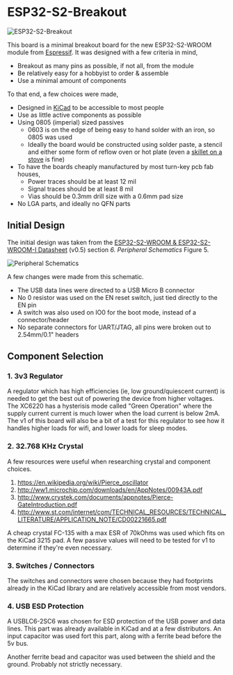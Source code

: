 # ESP32-S2-Breakout

![ESP32-S2-Breakout](https://raw.githubusercontent.com/eggsampler/ESP32-S2-Breakout/master/images/v1-front.png)

This board is a minimal breakout board for the new ESP32-S2-WROOM module from [Espressif](https://www.espressif.com/). It was designed with a few criteria in mind,

- Breakout as many pins as possible, if not all, from the module
- Be relatively easy for a hobbyist to order & assemble
- Use a minimal amount of components

To that end, a few choices were made,

- Designed in [KiCad](https://kicad-pcb.org/) to be accessible to most people
- Use as little active components as possible
- Using 0805 (imperial) sized passives
  - 0603 is on the edge of being easy to hand solder with an iron, so 0805 was used
  - Ideally the board would be constructed using solder paste, a stencil and either some form of reflow oven or hot plate (even a [skillet on a stove](https://www.sparkfun.com/tutorials/59) is fine)
- To have the boards cheaply manufactured by most turn-key pcb fab houses,
  - Power traces should be at least 12 mil
  - Signal traces should be at least 8 mil
  - Vias should be 0.3mm drill size with a 0.6mm pad size
- No LGA parts, and ideally no QFN parts

## Initial Design

The initial design was taken from the [ESP32-S2-WROOM & ESP32-S2-WROOM-I Datasheet](https://www.espressif.com/sites/default/files/documentation/esp32-s2-wroom_esp32-s2-wroom-i_datasheet_en.pdf) (v0.5) section *6. Peripheral Schematics* Figure 5.

![Peripheral Schematics](https://raw.githubusercontent.com/eggsampler/ESP32-S2-Breakout/master/images/PeripheralSchematics.png)

A few changes were made from this schematic.

- The USB data lines were directed to a USB Micro B connector
- No 0 resistor was used on the EN reset switch, just tied directly to the EN pin
- A switch was also used on IO0 for the boot mode, instead of a connector/header
- No separate connectors for UART/JTAG, all pins were broken out to 2.54mm/0.1" headers

## Component Selection

### 1. 3v3 Regulator

A regulator which has high efficiencies (ie, low ground/quiescent current) is needed to get the best out of powering the device from higher voltages. The XC6220 has a hysterisis mode called "Green Operation" where the supply current current is much lower when the load current is below 2mA. The v1 of this board will also be a bit of a test for this regulator to see how it handles higher loads for wifi, and lower loads for sleep modes.

### 2. 32.768 KHz Crystal

A few resources were useful when researching crystal and component choices.

1. https://en.wikipedia.org/wiki/Pierce_oscillator
2. http://ww1.microchip.com/downloads/en/AppNotes/00943A.pdf
3. http://www.crystek.com/documents/appnotes/Pierce-GateIntroduction.pdf
4. http://www.st.com/internet/com/TECHNICAL_RESOURCES/TECHNICAL_LITERATURE/APPLICATION_NOTE/CD00221665.pdf

A cheap crystal FC-135 with a max ESR of 70kOhms was used which fits on the KiCad 3215 pad. A few passive values will need to be tested for v1 to determine if they're even necessary.

### 3. Switches / Connectors

The switches and connectors were chosen because they had footprints already in the KiCad library and are relatively accessible from most vendors.

### 4. USB ESD Protection

A USBLC6-2SC6 was chosen for ESD protection of the USB power and data lines. This part was already available in KiCad and at a few distributors. An input capacitor was used fort this part, along with a ferrite bead before the 5v bus.

Another ferrite bead and capacitor was used between the shield and the ground. Probably not strictly necessary.